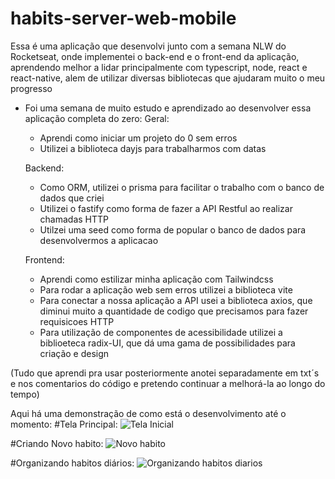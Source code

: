 # habits-server-web-mobile
Essa é uma aplicação que desenvolvi junto com a semana NLW do Rocketseat, onde implementei o back-end e o front-end da aplicação, aprendendo melhor a lidar principalmente com typescript, node, react e react-native, alem de utilizar diversas bibliotecas que ajudaram muito o meu progresso

- Foi uma semana de muito estudo e aprendizado ao desenvolver essa aplicação completa do zero:
  Geral:
  + Aprendi como iniciar um projeto do 0 sem erros
  + Utilizei a biblioteca dayjs para trabalharmos com datas
  
  Backend: 
  + Como ORM, utilizei o prisma para facilitar o trabalho com o banco de dados que criei
  + Utilizei o fastify como forma de fazer a API Restful ao realizar chamadas HTTP
  + Utilzei uma seed como forma de popular o banco de dados para desenvolvermos a aplicacao
  
  Frontend: 
  + Aprendi como estilizar minha aplicação com Tailwindcss
  + Para rodar a aplicação web sem erros utilizei a biblioteca vite
  + Para conectar a nossa aplicação a API usei a biblioteca axios, que diminui muito a quantidade de codigo que precisamos para fazer
    requisicoes HTTP
  + Para utilização de componentes de acessibilidade utilizei a biblioeteca radix-UI, que dá uma gama de possibilidades para criação e design

(Tudo que aprendi pra usar posteriormente anotei separadamente em txt´s e nos comentarios do código e pretendo continuar a melhorá-la ao longo do tempo)

Aqui há uma demonstração de como está o desenvolvimento até o momento:
#Tela Principal:
![Tela Inicial](https://user-images.githubusercontent.com/89881021/213941443-0eab26e3-e191-4468-94b2-69af4002b950.png)

#Criando Novo habito:
![Novo habito](https://user-images.githubusercontent.com/89881021/213941588-7d949ea9-d9c9-4daa-8f14-1c8cbf4d6539.png)

#Organizando habitos diários:
![Organizando habitos diarios](https://user-images.githubusercontent.com/89881021/213941713-9918cc7e-cc71-4096-ae5c-d20e1e6f693e.png)



